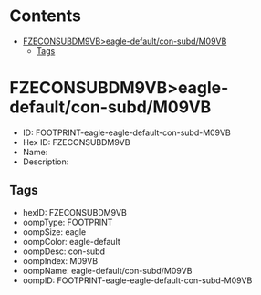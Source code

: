 



Contents
========

* [FZECONSUBDM9VB>eagle-default/con-subd/M09VB](#fzeconsubdm9vbeagle-defaultcon-subdm09vb)
	* [Tags](#tags)

# FZECONSUBDM9VB>eagle-default/con-subd/M09VB

- ID: FOOTPRINT-eagle-eagle-default-con-subd-M09VB
- Hex ID: FZECONSUBDM9VB
- Name: 
- Description: 

## Tags

- hexID: FZECONSUBDM9VB
- oompType: FOOTPRINT
- oompSize: eagle
- oompColor: eagle-default
- oompDesc: con-subd
- oompIndex: M09VB
- oompName: eagle-default/con-subd/M09VB
- oompID: FOOTPRINT-eagle-eagle-default-con-subd-M09VB
